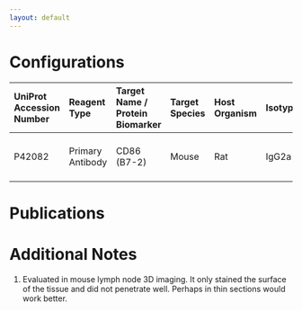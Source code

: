 ```yaml
---
layout: default
---
```


# Configurations

| UniProt Accession Number   | Reagent Type     | Target Name / Protein Biomarker   | Target Species   | Host Organism   | Isotype   | Clonality   | Vendor      | Catalog Number   | Conjugate   | RRID   | Availability   | Method   | Tissue Preservation   | Target Tissue   | Tissue State   | Detergent        | Antigen Retrieval Conditions   | Dye Inactivation Conditions   | Recommend   | Agree               | Disagree   | Contributor         | Notes       |
|:---------------------------|:-----------------|:----------------------------------|:-----------------|:----------------|:----------|:------------|:------------|:-----------------|:------------|:-------|:---------------|:---------|:----------------------|:----------------|:---------------|:-----------------|:-------------------------------|:------------------------------|:------------|:--------------------|:-----------|:--------------------|:------------|
| P42082                     | Primary Antibody | CD86 (B7-2)                       | Mouse            | Rat             | IgG2a     | GL1         | R&D Systems | FAB741S-100UG    | AF750       | NA     | Stock          | Ce3D     | 4% PFA Fixed Agarose  | Lymph Node      | NA             | 1:10 BD PermWash | NA                             | NA                            | No          | [0000-0002-0835-911X](https://orcid.org/0000-0002-0835-911X) | NA         | [0000-0002-0835-911X](https://orcid.org/0000-0002-0835-911X) | [1](#notes) |

# Publications



# Additional Notes

<a name="notes"></a>
1. Evaluated in mouse lymph node 3D imaging. It only stained the surface of the tissue and did not penetrate well. Perhaps in thin sections would work better.

